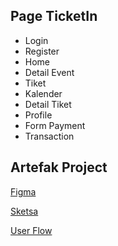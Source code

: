 
## Page TicketIn

- Login
- Register
- Home
- Detail Event
- Tiket
- Kalender
- Detail Tiket
- Profile
- Form Payment
- Transaction


## Artefak Project

[Figma](https://www.figma.com/design/G2V1wauZY3HvLi0iPY5GiA/DAMP?node-id=1-3&t=aGNKNDJk41fOkan7-1)

[Sketsa](artefak/sketsa.jpg)

[User Flow](artefak/user%20flow.jpg)
